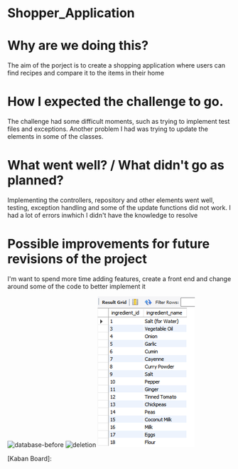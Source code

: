 # Shopper_Application

# Why are we doing this?

The aim of the porject is to create a shopping application where users can find recipes and compare it to the items in their home

# How I expected the challenge to go.

The challenge had some difficult moments, such as trying to implement test files and exceptions. Another problem I had was trying to update the elements in some of the classes.

# What went well? / What didn't go as planned?

Implementing the controllers, repository and other elements went well, testing, exception handling and some of the update functions did not work. I had a lot of errors inwhich I didn't have the knowledge to resolve

# Possible improvements for future revisions of the project

I'm want to spend more time adding features, create a front end and change around some of the code to better implement it

![database-before]()
![deletion]()
![database-after](https://github.com/j-jord29/Shopper_Application/blob/main/database%20after.PNG)


[Kaban Board]: 
